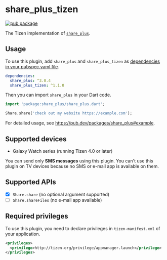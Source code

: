 # share_plus_tizen

[![pub package](https://img.shields.io/pub/v/share_plus_tizen.svg)](https://pub.dev/packages/share_plus_tizen)

The Tizen implementation of [`share_plus`](https://github.com/fluttercommunity/plus_plugins/tree/main/packages/share_plus).

## Usage

To use this plugin, add `share_plus` and `share_plus_tizen` as [dependencies in your pubspec.yaml file](https://flutter.io/platform-plugins/).

```yaml
dependencies:
  share_plus: ^3.0.4
  share_plus_tizen: ^1.1.0
```

Then you can import `share_plus` in your Dart code.

``` dart
import 'package:share_plus/share_plus.dart';

Share.share('check out my website https://example.com');
```

For detailed usage, see https://pub.dev/packages/share_plus#example.

## Supported devices

- Galaxy Watch series (running Tizen 4.0 or later)

You can send only **SMS messages** using this plugin. You can't use this plugin on TV devices because no SMS or e-mail app is available on them.

## Supported APIs

- [x] `Share.share` (no optional argument supported)
- [ ] `Share.shareFiles` (no e-mail app available)

## Required privileges

To use this plugin, you need to declare privileges in `tizen-manifest.xml` of your application.

``` xml
<privileges>
  <privilege>http://tizen.org/privilege/appmanager.launch</privilege>
</privileges>
```
